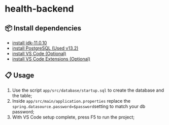 # health-backend

## :package: Install dependencies

* [install jdk-11.0.10](https://www.oracle.com/br/java/technologies/javase-jdk11-downloads.html)
* [install PostgreSQL (Used v13.2)](https://www.enterprisedb.com/downloads/postgres-postgresql-downloads)
* [install VS Code (Optional)](https://code.visualstudio.com/download)
* [install VS Code Extensions (Optional)](https://code.visualstudio.com/docs/java/java-spring-boot)
    
## :clipboard: Usage
1. Use the script ```app/src/database/startup.sql``` to create the database and the table;
2. Inside ```app/src/main/application.properties``` replace the ```spring.datasource.password=$password```setting to match your db password;
3. With VS Code setup complete, press F5 to run the project;